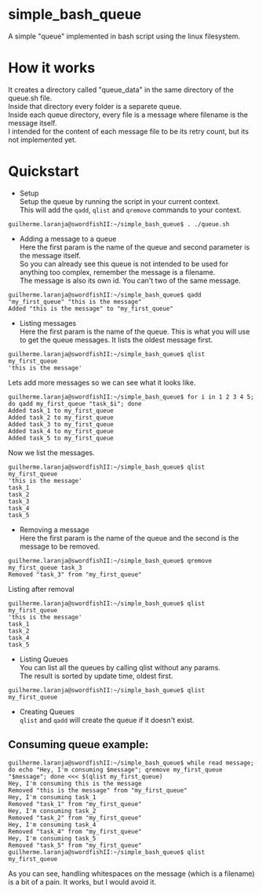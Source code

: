 # simple_bash_queue
A simple "queue" implemented in bash script using the linux filesystem.

# How it works

It creates a directory called "queue_data" in the same directory of the queue.sh file.  
Inside that directory every folder is a separete queue.  
Inside each queue directory, every file is a message where filename is the message itself.  
I intended for the content of each message file to be its retry count, but its not implemented yet.  

# Quickstart

- Setup  
Setup the queue by running the script in your current context.  
This will add the `qadd`, `qlist` and `qremove` commands to your context.  
```
guilherme.laranja@swordfishII:~/simple_bash_queue$ . ./queue.sh
```

- Adding a message to a queue  
Here the first param is the name of the queue and second parameter is the message itself.  
So you can already see this queue is not intended to be used for anything too complex, remember the message is a filename.  
The message is also its own id. You can't two of the same message.  
```
guilherme.laranja@swordfishII:~/simple_bash_queue$ qadd "my_first_queue" "this is the message"
Added "this is the message" to "my_first_queue"
```

- Listing messages  
Here the first param is the name of the queue.
This is what you will use to get the queue messages. It lists the oldest message first.  
```
guilherme.laranja@swordfishII:~/simple_bash_queue$ qlist my_first_queue
'this is the message'
```

Lets add more messages so we can see what it looks like.  
```
guilherme.laranja@swordfishII:~/simple_bash_queue$ for i in 1 2 3 4 5; do qadd my_first_queue "task_$i"; done
Added task_1 to my_first_queue
Added task_2 to my_first_queue
Added task_3 to my_first_queue
Added task_4 to my_first_queue
Added task_5 to my_first_queue
```

Now we list the messages.  
```
guilherme.laranja@swordfishII:~/simple_bash_queue$ qlist my_first_queue
'this is the message'
task_1
task_2
task_3
task_4
task_5
```

- Removing a message  
Here the first param is the name of the queue and the second is the message to be removed.  
```
guilherme.laranja@swordfishII:~/simple_bash_queue$ qremove my_first_queue task_3
Removed "task_3" from "my_first_queue"
```

Listing after removal  
```
guilherme.laranja@swordfishII:~/simple_bash_queue$ qlist my_first_queue
'this is the message'
task_1
task_2
task_4
task_5
```

 - Listing Queues  
You can list all the queues by calling qlist without any params.  
The result is sorted by update time, oldest first.  
```
guilherme.laranja@swordfishII:~/simple_bash_queue$ qlist
my_first_queue
```

 - Creating Queues  
`qlist` and `qadd` will create the queue if it doesn't exist.  


## Consuming queue example:

```
guilherme.laranja@swordfishII:~/simple_bash_queue$ while read message; do echo "Hey, I'm consuming $message"; qremove my_first_queue "$message"; done <<< $(qlist my_first_queue)
Hey, I'm consuming this is the message
Removed "this is the message" from "my_first_queue"
Hey, I'm consuming task_1
Removed "task_1" from "my_first_queue"
Hey, I'm consuming task_2
Removed "task_2" from "my_first_queue"
Hey, I'm consuming task_4
Removed "task_4" from "my_first_queue"
Hey, I'm consuming task_5
Removed "task_5" from "my_first_queue"
guilherme.laranja@swordfishII:~/simple_bash_queue$ qlist my_first_queue
```

As you can see, handling whitespaces on the message (which is a filename) is a bit of a pain. It works, but I would avoid it.